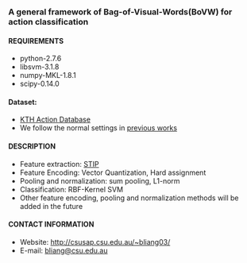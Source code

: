 ### A general framework of Bag-of-Visual-Words(BoVW) for action classification

#### REQUIREMENTS

* python-2.7.6 
* libsvm-3.1.8
* numpy-MKL-1.8.1
* scipy-0.14.0

#### Dataset:
* [KTH Action Database](http://www.nada.kth.se/cvap/actions/)
* We follow the normal settings in [previous works](http://www.nada.kth.se/cvap/actions/00sequences.txt) 

#### DESCRIPTION
* Feature extraction: [STIP](http://www.di.ens.fr/~laptev/download.html#stip)
* Feature Encoding: Vector Quantization, Hard assignment
* Pooling and normalization: sum pooling, L1-norm
* Classification: RBF-Kernel SVM
* Other feature encoding, pooling and normalization methods will be added in the future


#### CONTACT INFORMATION
* Website: http://csusap.csu.edu.au/~bliang03/
* E-mail: bliang@csu.edu.au